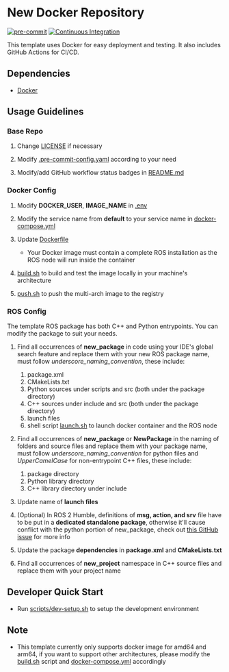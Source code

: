 # New Docker Repository

[![pre-commit](https://github.com/Tom-Notch/ROS-Repository-Template/actions/workflows/pre-commit.yml/badge.svg)](https://github.com/Tom-Notch/ROS-Repository-Template/actions/workflows/pre-commit.yml) [![Continuous Integration](https://github.com/Tom-Notch/ROS-Repository-Template/actions/workflows/CI.yml/badge.svg)](https://github.com/Tom-Notch/ROS-Repository-Template/actions/workflows/CI.yml)

This template uses Docker for easy deployment and testing. It also includes GitHub Actions for CI/CD.

## Dependencies

- [Docker](https://docs.docker.com/get-docker/)

## Usage Guidelines

### Base Repo

1. Change [LICENSE](LICENSE) if necessary

1. Modify [.pre-commit-config.yaml](.pre-commit-config.yaml) according to your need

1. Modify/add GitHub workflow status badges in [README.md](README.md)

### Docker Config

1. Modify **DOCKER_USER**, **IMAGE_NAME** in [.env](.env)

1. Modify the service name from **default** to your service name in [docker-compose.yml](docker-compose.yml)

1. Update [Dockerfile](docker/latest/Dockerfile)

   - Your Docker image must contain a complete ROS installation as the ROS node will run inside the container

1. [build.sh](scripts/build.sh) to build and test the image locally in your machine's architecture

1. [push.sh](scripts/push.sh) to push the multi-arch image to the registry

### ROS Config

The template ROS package has both C++ and Python entrypoints. You can modify the package to suit your needs.

1. Find all occurrences of **new_package** in code using your IDE's global search feature and replace them with your new ROS package name, must follow *underscore_naming_convention*, these include:

   1. package.xml
   1. CMakeLists.txt
   1. Python sources under scripts and src (both under the package directory)
   1. C++ sources under include and src (both under the package directory)
   1. launch files
   1. shell script [launch.sh](scripts/launch.sh) to launch docker container and the ROS node

1. Find all occurrences of **new_package** or **NewPackage** in the naming of folders and source files and replace them with your package name, must follow *underscore_naming_convention* for python files and *UpperCamelCase* for non-entrypoint C++ files, these include:

   1. package directory
   1. Python library directory
   1. C++ library directory under include

1. Update name of **launch files**

1. (Optional) In ROS 2 Humble, definitions of **msg, action, and srv** file have to be put in a **dedicated standalone package**, otherwise it'll cause conflict with the python portion of new_package, check out [this GitHub issue](https://github.com/ros2/rosidl_python/issues/141) for more info

1. Update the package **dependencies** in **package.xml** and **CMakeLists.txt**

1. Find all occurrences of **new_project** namespace in C++ source files and replace them with your project name

## Developer Quick Start

- Run [scripts/dev-setup.sh](scripts/dev-setup.sh) to setup the development environment

## Note

- This template currently only supports docker image for amd64 and arm64, if you want to support other architectures, please modify the [build.sh](scripts/build.sh) script and [docker-compose.yml](docker-compose.yml) accordingly
